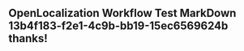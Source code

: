 <properties
ms.topic="hero-topic"
ms.test1="hero-topic"
ms.test2="test"/>

## OpenLocalization Workflow Test MarkDown 13b4f183-f2e1-4c9b-bb19-15ec6569624b thanks!
